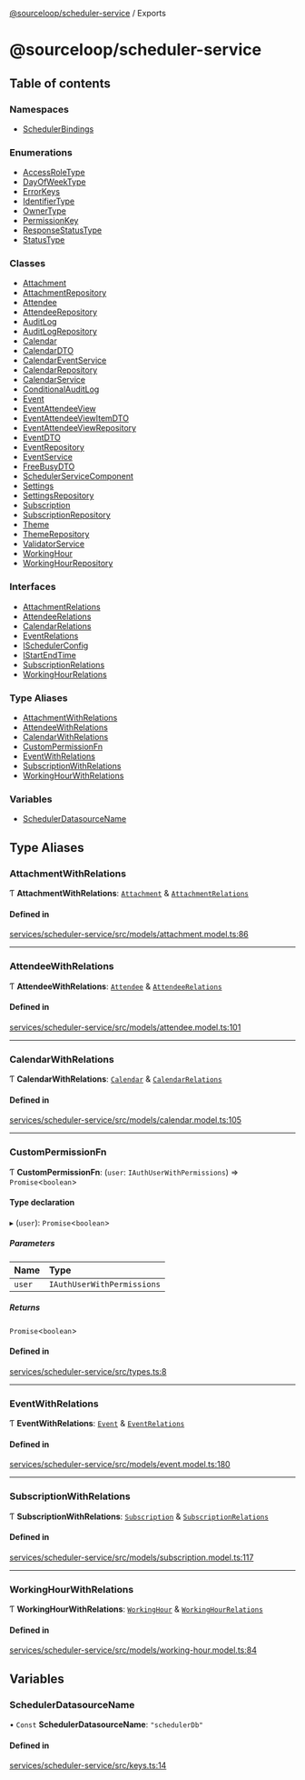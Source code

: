 [@sourceloop/scheduler-service](README.md) / Exports

# @sourceloop/scheduler-service

## Table of contents

### Namespaces

- [SchedulerBindings](modules/SchedulerBindings.md)

### Enumerations

- [AccessRoleType](enums/AccessRoleType.md)
- [DayOfWeekType](enums/DayOfWeekType.md)
- [ErrorKeys](enums/ErrorKeys.md)
- [IdentifierType](enums/IdentifierType.md)
- [OwnerType](enums/OwnerType.md)
- [PermissionKey](enums/PermissionKey.md)
- [ResponseStatusType](enums/ResponseStatusType.md)
- [StatusType](enums/StatusType.md)

### Classes

- [Attachment](classes/Attachment.md)
- [AttachmentRepository](classes/AttachmentRepository.md)
- [Attendee](classes/Attendee.md)
- [AttendeeRepository](classes/AttendeeRepository.md)
- [AuditLog](classes/AuditLog.md)
- [AuditLogRepository](classes/AuditLogRepository.md)
- [Calendar](classes/Calendar.md)
- [CalendarDTO](classes/CalendarDTO.md)
- [CalendarEventService](classes/CalendarEventService.md)
- [CalendarRepository](classes/CalendarRepository.md)
- [CalendarService](classes/CalendarService.md)
- [ConditionalAuditLog](classes/ConditionalAuditLog.md)
- [Event](classes/Event.md)
- [EventAttendeeView](classes/EventAttendeeView.md)
- [EventAttendeeViewItemDTO](classes/EventAttendeeViewItemDTO.md)
- [EventAttendeeViewRepository](classes/EventAttendeeViewRepository.md)
- [EventDTO](classes/EventDTO.md)
- [EventRepository](classes/EventRepository.md)
- [EventService](classes/EventService.md)
- [FreeBusyDTO](classes/FreeBusyDTO.md)
- [SchedulerServiceComponent](classes/SchedulerServiceComponent.md)
- [Settings](classes/Settings.md)
- [SettingsRepository](classes/SettingsRepository.md)
- [Subscription](classes/Subscription.md)
- [SubscriptionRepository](classes/SubscriptionRepository.md)
- [Theme](classes/Theme.md)
- [ThemeRepository](classes/ThemeRepository.md)
- [ValidatorService](classes/ValidatorService.md)
- [WorkingHour](classes/WorkingHour.md)
- [WorkingHourRepository](classes/WorkingHourRepository.md)

### Interfaces

- [AttachmentRelations](interfaces/AttachmentRelations.md)
- [AttendeeRelations](interfaces/AttendeeRelations.md)
- [CalendarRelations](interfaces/CalendarRelations.md)
- [EventRelations](interfaces/EventRelations.md)
- [ISchedulerConfig](interfaces/ISchedulerConfig.md)
- [IStartEndTime](interfaces/IStartEndTime.md)
- [SubscriptionRelations](interfaces/SubscriptionRelations.md)
- [WorkingHourRelations](interfaces/WorkingHourRelations.md)

### Type Aliases

- [AttachmentWithRelations](modules.md#attachmentwithrelations)
- [AttendeeWithRelations](modules.md#attendeewithrelations)
- [CalendarWithRelations](modules.md#calendarwithrelations)
- [CustomPermissionFn](modules.md#custompermissionfn)
- [EventWithRelations](modules.md#eventwithrelations)
- [SubscriptionWithRelations](modules.md#subscriptionwithrelations)
- [WorkingHourWithRelations](modules.md#workinghourwithrelations)

### Variables

- [SchedulerDatasourceName](modules.md#schedulerdatasourcename)

## Type Aliases

### AttachmentWithRelations

Ƭ **AttachmentWithRelations**: [`Attachment`](classes/Attachment.md) & [`AttachmentRelations`](interfaces/AttachmentRelations.md)

#### Defined in

[services/scheduler-service/src/models/attachment.model.ts:86](https://github.com/sourcefuse/loopback4-microservice-catalog/blob/bc2553587/services/scheduler-service/src/models/attachment.model.ts#L86)

___

### AttendeeWithRelations

Ƭ **AttendeeWithRelations**: [`Attendee`](classes/Attendee.md) & [`AttendeeRelations`](interfaces/AttendeeRelations.md)

#### Defined in

[services/scheduler-service/src/models/attendee.model.ts:101](https://github.com/sourcefuse/loopback4-microservice-catalog/blob/bc2553587/services/scheduler-service/src/models/attendee.model.ts#L101)

___

### CalendarWithRelations

Ƭ **CalendarWithRelations**: [`Calendar`](classes/Calendar.md) & [`CalendarRelations`](interfaces/CalendarRelations.md)

#### Defined in

[services/scheduler-service/src/models/calendar.model.ts:105](https://github.com/sourcefuse/loopback4-microservice-catalog/blob/bc2553587/services/scheduler-service/src/models/calendar.model.ts#L105)

___

### CustomPermissionFn

Ƭ **CustomPermissionFn**: (`user`: `IAuthUserWithPermissions`) => `Promise`<`boolean`\>

#### Type declaration

▸ (`user`): `Promise`<`boolean`\>

##### Parameters

| Name | Type |
| :------ | :------ |
| `user` | `IAuthUserWithPermissions` |

##### Returns

`Promise`<`boolean`\>

#### Defined in

[services/scheduler-service/src/types.ts:8](https://github.com/sourcefuse/loopback4-microservice-catalog/blob/bc2553587/services/scheduler-service/src/types.ts#L8)

___

### EventWithRelations

Ƭ **EventWithRelations**: [`Event`](classes/Event.md) & [`EventRelations`](interfaces/EventRelations.md)

#### Defined in

[services/scheduler-service/src/models/event.model.ts:180](https://github.com/sourcefuse/loopback4-microservice-catalog/blob/bc2553587/services/scheduler-service/src/models/event.model.ts#L180)

___

### SubscriptionWithRelations

Ƭ **SubscriptionWithRelations**: [`Subscription`](classes/Subscription.md) & [`SubscriptionRelations`](interfaces/SubscriptionRelations.md)

#### Defined in

[services/scheduler-service/src/models/subscription.model.ts:117](https://github.com/sourcefuse/loopback4-microservice-catalog/blob/bc2553587/services/scheduler-service/src/models/subscription.model.ts#L117)

___

### WorkingHourWithRelations

Ƭ **WorkingHourWithRelations**: [`WorkingHour`](classes/WorkingHour.md) & [`WorkingHourRelations`](interfaces/WorkingHourRelations.md)

#### Defined in

[services/scheduler-service/src/models/working-hour.model.ts:84](https://github.com/sourcefuse/loopback4-microservice-catalog/blob/bc2553587/services/scheduler-service/src/models/working-hour.model.ts#L84)

## Variables

### SchedulerDatasourceName

• `Const` **SchedulerDatasourceName**: ``"schedulerDb"``

#### Defined in

[services/scheduler-service/src/keys.ts:14](https://github.com/sourcefuse/loopback4-microservice-catalog/blob/bc2553587/services/scheduler-service/src/keys.ts#L14)

